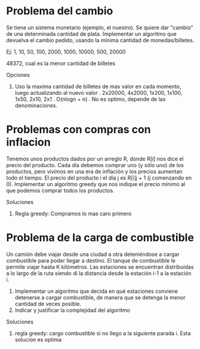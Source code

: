 # Problema del cambio
Se tiene un sistema monetario (ejemplo, el nuestro). Se quiere dar "cambio" de una determinada cantidad de plata. Implementar un algoritmo que devuelva el cambio pedido, usando la mínima cantidad de monedas/billetes. 

Ej: 1, 10, 50, 100, 2000, 1000, 10000, 500, 20000

48372, cual es la menor cantidad de billetes 

Opciones
1. Uso la maxima cantidad de billetes de mas valor en cada momento, luego actualizando al nuevo valor
  . 2x20000, 4x2000, 1x200, 1x100, 1x50, 2x10, 2x1
  . O(nlogn + n)
  . No es optimo, depende de las denominaciones.

# Problemas con compras con inflacion
Tenemos unos productos dados por un arreglo R, donde R[i] nos dice el precio del producto. Cada día debemos comprar uno (y sólo uno) de los productos, pero vivimos en una era de inflación y los precios aumentan todo el tiempo. 
El precio del producto i el día j es R[i]j + 1 (j comenzando en 0). 
Implementar un algoritmo greedy que nos indique el precio mínimo al que podemos comprar todos los productos.

Soluciones
1. Regla greedy: Compramos lo mas caro primero

# Problema de la carga de combustible
Un camión debe viajar desde una ciudad a otra deteniéndose a cargar combustible para poder llegar a destino. El tanque de combustible le permite viajar hasta K kilómetros.
Las estaciones se encuentran distribuidas a lo largo de la ruta siendo di la distancia desde la estación i-1 a la estación i.
1. Implementar un algoritmo que decida en qué estaciones conviene detenerse a cargar combustible, de manera que se detenga la menor cantidad de veces posible.
2. Indicar y justificar la complejidad del algoritmo

Soluciones
1. regla greedy: cargo combustible si no llego a la siguiente parada
  i. Esta solucion es optima


